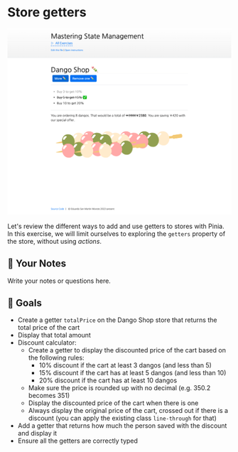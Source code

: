 # Store getters

<picture>
  <source srcset="./.internal/screenshot-dark.png" media="(prefers-color-scheme: dark)">
  <img src="./.internal/screenshot-light.png">
</picture>

Let's review the different ways to add and use getters to stores with Pinia. In this exercise, we will limit ourselves
to exploring the `getters` property of the store, without using _actions_.

## 📝 Your Notes

Write your notes or questions here.

## 🎯 Goals

- Create a getter `totalPrice` on the Dango Shop store that returns the total price of the cart
- Display that total amount
- Discount calculator:
  - Create a getter to display the discounted price of the cart based on the following rules:
    - 10% discount if the cart at least 3 dangos (and less than 5)
    - 15% discount if the cart has at least 5 dangos (and less than 10)
    - 20% discount if the cart has at least 10 dangos
  - Make sure the price is rounded up with no decimal (e.g. 350.2 becomes 351)
  - Display the discounted price of the cart when there is one
  - Always display the original price of the cart, crossed out if there is a discount (you can apply the existing class
    `line-through` for that)
- Add a getter that returns how much the person saved with the discount and display it
- Ensure all the getters are correctly typed
